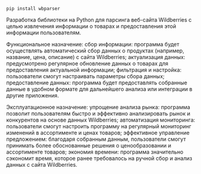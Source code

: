 `pip install wbparser`

Разработка библиотеки на Python для парсинга веб-сайта Wildberries с целью извлечения информации о товарах и предоставления этой информации пользователям.

Функциональное назначение:
сбор информации: программа будет осуществлять автоматический сбор данных о продуктах (например, название, цена, описание) с сайта Wildberries;
актуализация данных: предусмотрено регулярное обновление данных о товарах для предоставления актуальной информации;
фильтрация и настройка: пользователи смогут настраивать параметры сбора данных;
предоставление данных: программа будет предоставлять собранные данные в удобном формате для дальнейшего анализа или интеграции в другие приложения.

Эксплуатационное назначение:
упрощение анализа рынка: программа позволит пользователям быстро и эффективно анализировать рынок и конкурентов на основе данных Wildberries;
автоматизация мониторинга: пользователи смогут настроить программу на регулярный мониторинг изменений в ассортименте и ценах товаров;
эффективное управление предложением: благодаря собранным данным, пользователи смогут принимать более обоснованные решения о ценообразовании и ассортименте товаров;
экономия времени: программа значительно сэкономит время, которое ранее требовалось на ручной сбор и анализ данных с сайта Wildberries.
